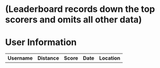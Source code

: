 <style>
  #title_{
    font-size: 150%;
  }
</style>
<h1>(Leaderboard records down the top scorers and omits all other data)</h1>
<h1><strong>User Information</strong></h1>
<table id="recentGames" style="width: 100%;">
  <tr>
    <th>Username</th>
    <th>Distance</th>
    <th>Score</th>
    <th>Date</th>
    <th>Location</th>
  </tr>
  <tbody id="get">
  </tbody>
</table>


<script>
 // prepare HTML result container for new output
  const resultContainer = document.getElementById("get");
  // prepare URL's to allow easy switch from deployment and localhost
  //const url = "http://localhost:8086/api/users"
  const url = "http://206.188.196.247:8086/api/leaderboardUser"
  const read_fetch = url + '/get';

  // Load users on page entry
  read_users();


  // Display User Table, data is fetched from Backend Database
  function read_users() {
    // prepare fetch options
    const read_options = {
      method: 'GET', // *GET, POST, PUT, DELETE, etc.
      mode: 'cors', // no-cors, *cors, same-origin
      cache: 'default', // *default, no-cache, reload, force-cache, only-if-cached
      credentials: 'omit', // include, *same-origin, omit
      headers: {
        'Content-Type': 'application/json'
      },
    };

    // fetch the data from API
    fetch(read_fetch, read_options)
      // response is a RESTful "promise" on any successful fetch
      .then(response => {
        // check for response errors
        if (response.status !== 200) {
            const errorMsg = 'Database read error: ' + response.status;
            console.log(errorMsg);
            const tr = document.createElement("tr");
            const td = document.createElement("td");
            td.innerHTML = errorMsg;
            tr.appendChild(td);
            resultContainer.appendChild(tr);
            return;
        }
        // valid response will have json data
      response.json().then(data => {
          console.log(data);
          data.sort(function(a, b) {
            return b.score - a.score;
          });
        for (let i = 0; i < 5; i++) {
          const row = data[i];
          console.log(row);
          add_row(row);
          }
        })
    })
    // catch fetch errors (ie ACCESS to server blocked)
    .catch(err => {
      console.error(err);
      const tr = document.createElement("tr");
      const td = document.createElement("td");
      td.innerHTML = err;
      tr.appendChild(td);
      resultContainer.appendChild(tr);
    });
  }

  function add_row(data) {
    const tr = document.createElement("tr");
    const name = document.createElement("td");
    const tot_distance = document.createElement("td");
    const score = document.createElement("td");
    const dateG = document.createElement("td");
    const locations = document.createElement("td");
  
    // obtain data that is specific to the API
    name.innerHTML = data.name; 
    tot_distance.innerHTML = data.tot_distance; 
    score.innerHTML = data.score; 
    dateG.innerHTML = data.dateG;
    locations.innerHTML = data.locations;

    // add HTML to container
    tr.appendChild(name);
    tr.appendChild(tot_distance);
    tr.appendChild(score);
    tr.appendChild(dateG);
    tr.appendChild(locations)


    resultContainer.appendChild(tr);
  } 
</script>
<style>
  .banner{
    width: 100%;
    height: 200% !important;
    background-image: linear-gradient(rgba(0,0,0,0.75), rgba(0,0,0,0.75)),url(homepg.jpg);
    background-size: cover;
    background-position: center !important ;
  }
</style>
